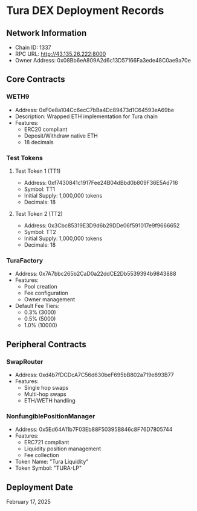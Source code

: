 # Tura DEX Deployment Records

## Network Information
- Chain ID: 1337
- RPC URL: http://43.135.26.222:8000
- Owner Address: 0x08Bb6eA809A2d6c13D57166Fa3ede48C0ae9a70e

## Core Contracts

### WETH9
- Address: 0xF0e8a104Cc6ecC7bBa4Dc89473d1C64593eA69be
- Description: Wrapped ETH implementation for Tura chain
- Features:
  * ERC20 compliant
  * Deposit/Withdraw native ETH
  * 18 decimals

### Test Tokens
1. Test Token 1 (TT1)
   - Address: 0xf7430841c1917Fee24B04dBbd0b809F36E5Ad716
   - Symbol: TT1
   - Initial Supply: 1,000,000 tokens
   - Decimals: 18

2. Test Token 2 (TT2)
   - Address: 0x3Cbc85319E3D9d6b29DDe06f591017e9f9666652
   - Symbol: TT2
   - Initial Supply: 1,000,000 tokens
   - Decimals: 18

### TuraFactory
- Address: 0x7A7bbc265b2CaD0a22ddCE2Db5539394b9843888
- Features:
  * Pool creation
  * Fee configuration
  * Owner management
- Default Fee Tiers:
  * 0.3% (3000)
  * 0.5% (5000)
  * 1.0% (10000)

## Peripheral Contracts

### SwapRouter
- Address: 0xd4b7fDCDcA7C56d630beF695bB802a719e893B77
- Features:
  * Single hop swaps
  * Multi-hop swaps
  * ETH/WETH handling

### NonfungiblePositionManager
- Address: 0x5Ed64A11b7F03Eb88F50395B846c8F76D7805744
- Features:
  * ERC721 compliant
  * Liquidity position management
  * Fee collection
- Token Name: "Tura Liquidity"
- Token Symbol: "TURA-LP"

## Deployment Date
February 17, 2025
